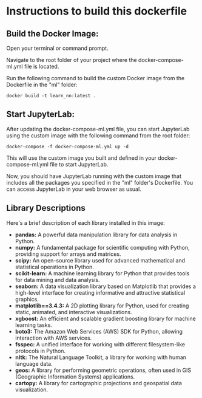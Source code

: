 # Instructions to build this dockerfile

## Build the Docker Image:

Open your terminal or command prompt.

Navigate to the root folder of your project where the docker-compose-ml.yml file is located.

Run the following command to build the custom Docker image from the Dockerfile in the "ml" folder:

```
docker build -t learn_nn:latest .
```

## Start JupyterLab:

After updating the docker-compose-ml.yml file, you can start JupyterLab using the custom image with the following command from the root folder:

```
docker-compose -f docker-compose-ml.yml up -d
```

This will use the custom image you built and defined in your docker-compose-ml.yml file to start JupyterLab.

Now, you should have JupyterLab running with the custom image that includes all the packages you specified in the "ml" folder's Dockerfile. You can access JupyterLab in your web browser as usual.

## Library Descriptions

Here's a brief description of each library installed in this image:

- **pandas:** A powerful data manipulation library for data analysis in Python.
- **numpy:** A fundamental package for scientific computing with Python, providing support for arrays and matrices.
- **scipy:** An open-source library used for advanced mathematical and statistical operations in Python.
- **scikit-learn:** A machine learning library for Python that provides tools for data mining and data analysis.
- **seaborn:** A data visualization library based on Matplotlib that provides a high-level interface for creating informative and attractive statistical graphics.
- **matplotlib==3.4.3:** A 2D plotting library for Python, used for creating static, animated, and interactive visualizations.
- **xgboost:** An efficient and scalable gradient boosting library for machine learning tasks.
- **boto3:** The Amazon Web Services (AWS) SDK for Python, allowing interaction with AWS services.
- **fsspec:** A unified interface for working with different filesystem-like protocols in Python.
- **nltk:** The Natural Language Toolkit, a library for working with human language data.
- **geos:** A library for performing geometric operations, often used in GIS (Geographic Information Systems) applications.
- **cartopy:** A library for cartographic projections and geospatial data visualization.



